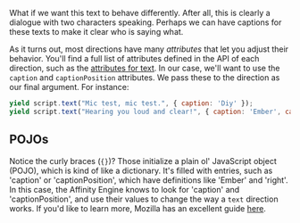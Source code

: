 <div class="row">

<div class="with-aside small-order-2 medium-order-1">

What if we want this text to behave differently. After all, this is clearly a dialogue with two characters speaking. Perhaps we can have captions for these texts to make it clear who is saying what.

As it turns out, most directions have many _attributes_ that let you adjust their behavior. You'll find a full list of attributes defined in the API of each direction, such as the [attributes for text](#/api/stage/directions/text). In our case, we'll want to use the `caption` and `captionPosition` attributes. We pass these to the direction as our final argument. For instance:

```js
yield script.text("Mic test, mic test.", { caption: 'Diy' });
yield script.text("Hearing you loud and clear!", { caption: 'Ember', captionPosition: 'right' });
```

</div>

<aside class="aside javascript small-order-1 medium-order-2">

# POJOs

Notice the curly braces (`{}`)? Those initialize a plain ol' JavaScript object (POJO), which is kind of like a dictionary. It's filled with entries, such as 'caption' or 'captionPosition', which have definitions like 'Ember' and 'right'. In this case, the Affinity Engine knows to look for 'caption' and 'captionPosition', and use their values to change the way a `text` direction works. If you'd like to learn more, Mozilla has an excellent guide [here](https://developer.mozilla.org/en-US/docs/Web/JavaScript/Guide/Working_with_Objects).

</aside>

</div>
